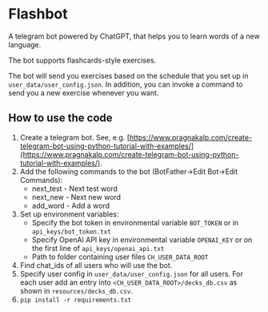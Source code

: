 # Flashbot
A telegram bot powered by ChatGPT, that helps you to learn words of a new language.

The bot supports flashcards-style exercises.

The bot will send you exercises based on the schedule that you set up in ```user_data/user_config.json```.
In addition, you can invoke a command to send you a new exercise whenever you want.

## How to use the code

1. Create a telegram bot. See, e.g. [https://www.pragnakalp.com/create-telegram-bot-using-python-tutorial-with-examples/](https://www.pragnakalp.com/create-telegram-bot-using-python-tutorial-with-examples/).
2. Add the following commands to the bot (BotFather->Edit Bot->Edit Commands):
   - next_test - Next test word 
   - next_new - Next new word
   - add_word - Add a word 
3. Set up environment variables:
    - Specify the bot token in environmental variable ```BOT_TOKEN``` or in ```api_keys/bot_token.txt```
    - Specify OpenAI API key in environmental variable ```OPENAI_KEY``` or on the first line of ```api_keys/openai_api.txt```
    - Path to folder containing user files ```CH_USER_DATA_ROOT```
5. Find chat_ids of all users who will use the bot.
6. Specify user config in ```user_data/user_config.json``` for all users. For each user add an entry into ```<CH_USER_DATA_ROOT>/decks_db.csv``` as shown in ```resources/decks_db.csv```.
7. ```pip install -r requirements.txt```

